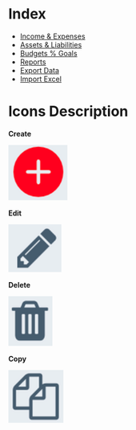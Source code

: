 # Index

- [Income & Expenses ](incomeexpenses.md)
- [Assets & Liabilities](assetsliabilities.md)
- [Budgets % Goals](budgetsGoals.md)
- [Reports](reports.md)
- [Export Data](exportdata.md)
- [Import Excel](importexcel.md)



# Icons Description
**Create**

![alt text](../images/icons/create.png)

**Edit**

![alt text](../images/icons/edit.png)

**Delete**

![alt text](../images/icons/delete.png) 

**Copy**

![alt text](../images/icons/copy.png)
